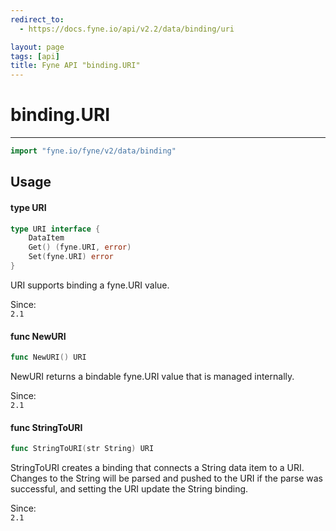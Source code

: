 ```yaml
---
redirect_to:
  - https://docs.fyne.io/api/v2.2/data/binding/uri

layout: page
tags: [api]
title: Fyne API "binding.URI"
---
```



# binding.URI
---
```go
import "fyne.io/fyne/v2/data/binding"
```

## Usage

#### type URI

```go
type URI interface {
	DataItem
	Get() (fyne.URI, error)
	Set(fyne.URI) error
}
```

URI supports binding a fyne.URI value.


<div class="since">Since: <code>
2.1</code></div>

#### func  NewURI

```go
func NewURI() URI
```
NewURI returns a bindable fyne.URI value that is managed internally.


<div class="since">Since: <code>
2.1</code></div>

#### func  StringToURI

```go
func StringToURI(str String) URI
```
StringToURI creates a binding that connects a String data item to a URI. Changes to the String will be parsed and pushed to the URI if the parse was successful, and setting the URI update the String binding.


<div class="since">Since: <code>
2.1</code></div>
